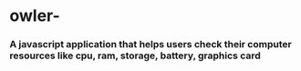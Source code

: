 # owler-

### A javascript application that helps users check their computer resources like cpu, ram, storage, battery, graphics card
